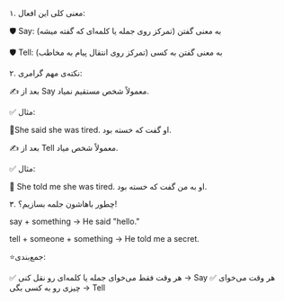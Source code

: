 
۱. معنی کلی این افعال:

🛡 Say: به معنی گفتن (تمرکز روی جمله یا کلمه‌ای که گفته میشه)

🛡 Tell: به معنی گفتن به کسی (تمرکز روی انتقال پیام به مخاطب)

۲. نکته‌ی مهم گرامری:

✍️ بعد از Say معمولاً شخص مستقیم نمیاد.

✅ مثال: 

🔂She said she was tired.
او گفت که خسته بود.

✍️ بعد از Tell معمولاً شخص میاد.

✅ مثال: 

🔂 She told me she was tired.
او به من گفت که خسته بود.

۳. چطور باهاشون جلمه بسازیم؟!

say + something → He said "hello."

tell + someone + something → He told me a secret.

 ⭐جمع‌بندی:

✅ هر وقت فقط می‌خوای جمله یا کلمه‌ای رو نقل کنی → Say
✅ هر وقت می‌خوای چیزی رو به کسی بگی → Tell